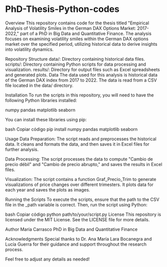 # PhD-Thesis-Python-codes

Overview
This repository contains code for the thesis titled "Empirical Analysis of Volatility Smiles in the German DAX Options Market: 2017-2022," part of a PhD in Big Data and Quantitative Finance. The analysis focuses on examining volatility smiles within the German DAX options market over the specified period, utilizing historical data to derive insights into volatility dynamics.

Repository Structure
data/: Directory containing historical data files.
scripts/: Directory containing Python scripts for data processing and visualization.
results/: Directory for output files such as Excel spreadsheets and generated plots.
Data
The data used for this analysis is historical data of the German DAX index from 2017 to 2022. The data is read from a CSV file located in the data/ directory.

Installation
To run the scripts in this repository, you will need to have the following Python libraries installed:

numpy
pandas
matplotlib
seaborn

You can install these libraries using pip:

bash
Copiar código
pip install numpy pandas matplotlib seaborn

Usage
Data Preparation: The script reads and preprocesses the historical data. It cleans and formats the data, and then saves it in Excel files for further analysis.

Data Processing: The script processes the data to compute "Cambio de precio débil" and "Cambio de precio abrupto," and saves the results in Excel files.

Visualization: The script contains a function Graf_Precio_Trim to generate visualizations of price changes over different trimesters. It plots data for each year and saves the plots as images.

Running the Scripts
To execute the scripts, ensure that the path to the CSV file in the _path variable is correct. Then, run the script using Python:

bash
Copiar código
python path/to/your/script.py
License
This repository is licensed under the MIT License. See the LICENSE file for more details.

Author
María Carrasco
PhD in Big Data and Quantitative Finance

Acknowledgments
Special thanks to Dr. Ana María Lara Bocanegra and Lucía Guerra for their guidance and support throughout the research process.

Feel free to adjust any details as needed!
